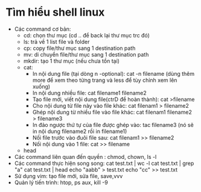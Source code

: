 # Tìm hiểu shell linux
- Các command cơ bản:
  - cd: chọn thư mục (cd .. để back lại thư mục trc đó)
  - ls: trả về 1 list file và folder
  - cp: copy file/thư mục sang 1 destination path
  - mv: di chuyển file/thư mục sang 1 destination path
  - mkdir: tạo 1 thư mục (nếu chưa tồn tại)
  - cat:
    - In nội dung file (tại dòng n -optional): cat -n filename (dùng thêm more để xem theo từng trang và less để tùy chỉnh xem lên xuống)
    - In nội dung nhiều file: cat filename1 filename2
    - Tạo file mới, viết nội dung file(ctrD để hoàn thành): cat >filename
    - Cho nội dung từ file này vào file khác: cat filenam1 > filename2
    - Ghép nội dung từ nhiều file vào file khác: cat filenam1 filename2 > filename3
    - In đảo ngược thứ tự của file được ghép vào: tac filename3 (nó sẽ in nội dung filename2 rồi in filename1)
    - Nối file trước vào đuôi file sau: cat filenam1 >> filename2
    - Nối nội dung vào 1 file: cat >> filename
  - head
- Các command liên quan đến quyền : chmod, chown, ls -l
- Các command thực hiện song song:
cat test.txt | wc -l
cat test.txt | grep "a"
cat test.txt | head
echo "aabb" > test.txt
echo "cc" >> test.txt
- Sử dụng vim: tạo file mới, sửa file, save,vvv
- Quản lý tiến trình: htop, ps aux, kill -9
